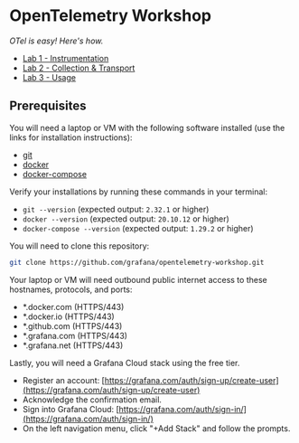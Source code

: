 # OpenTelemetry Workshop

*OTel is easy! Here's how.*

* [Lab 1 - Instrumentation](lab-1)
* [Lab 2 - Collection & Transport](lab-2)
* [Lab 3 - Usage](lab-3)

## Prerequisites

You will need a laptop or VM with the following software installed (use the links for installation instructions):

* [git](https://git-scm.com/book/en/v2/Getting-Started-Installing-Git)
* [docker](https://docs.docker.com/engine/install/)
* [docker-compose](https://docs.docker.com/compose/install/)

Verify your installations by running these commands in your terminal:

* `git --version` (expected output: `2.32.1` or higher)
* `docker --version` (expected output: `20.10.12` or higher)
* `docker-compose --version` (expected output: `1.29.2` or higher)

You will need to clone this repository:

```sh
git clone https://github.com/grafana/opentelemetry-workshop.git
```

Your laptop or VM will need outbound public internet access to these hostnames, protocols, and ports:

* *.docker.com (HTTPS/443)
* *.docker.io (HTTPS/443)
* *.github.com (HTTPS/443)
* *.grafana.com (HTTPS/443)
* *.grafana.net (HTTPS/443)

Lastly, you will need a Grafana Cloud stack using the free tier.

* Register an account: [https://grafana.com/auth/sign-up/create-user](https://grafana.com/auth/sign-up/create-user)
* Acknowledge the confirmation email.
* Sign into Grafana Cloud: [https://grafana.com/auth/sign-in/](https://grafana.com/auth/sign-in/)
* On the left navigation menu, click "+Add Stack" and follow the prompts.

